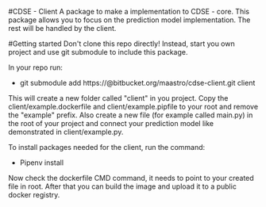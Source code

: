 #CDSE - Client
A package to make a implementation to CDSE - core.
This package allows you to focus on the prediction model implementation.
The rest will be handled by the client.

#Getting started
Don't clone this repo directly! Instead, start you own project and use git submodule to include this package.

In your repo run: 
- git submodule add https://<you-username-here>@bitbucket.org/maastro/cdse-client.git client

This will create a new folder called "client" in you project.
Copy the client/example.dockerfile and client/example.pipfile to your root and remove the "example" prefix.
Also create a new file (for example called main.py) in the root of your project and connect your prediction model like 
demonstrated in client/example.py.

To install packages needed for the client, run the command:
- Pipenv install

Now check the dockerfile CMD command, it needs to point to your created file in root.
After that you can build the image and upload it to a public docker registry.
